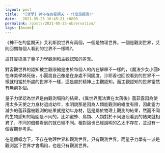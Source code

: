 ```yaml
---
layout: post
title:  "[哲學] 神不在的星期天 - 什麼是觀測?"
date:   2021-05-25 16:45:21 +0800
permalink: /posts/2021-05-25-observation/
tags: [Anime]
---
```


《神不在的星期天》艾利斯說世界有兩個，一個是物理世界，一個是觀測世界，艾則回問每個人看到的世界不一樣嗎?。

這其實搞混了量子力學觀測和主觀認知的差異。

對客觀世界的認知被主觀限縮是由於每個人的內在解釋不一樣的，《魔法少女小圓》在麻美學姊死後，小圓說自己像是在身處不同國度，沙耶香也回說看到的世界不一樣就相當於所處的世界不一樣，這是屬於精神上主觀認知。而主觀認知的世界當然有無窮多個。

量子力學認為世界是由觀測塌陷的結果，《異世界魔法實在太落後》蕾菲露因為使用太多天使之力身材退成幼年，水明說那是因為人類能觀測的維度有限，因此靈力減少的蕾菲露被觀測的結果就是幼年身材，這是屬於物理上觀測的結果，然而不同的生物感知的範圍是不同的，比如蜜蜂、鳥類、人類對於不同波段看到的結果就相異了，不同的個體看到的就已經不同。相對論也已經說明的乙太不存在，並沒有一個客觀參考系。 

在這個概念下，不存在物理世界和觀測世界，只有觀測世界，而量子力學有一派是觀測當下世界才會塌陷，也是只有觀測世界。